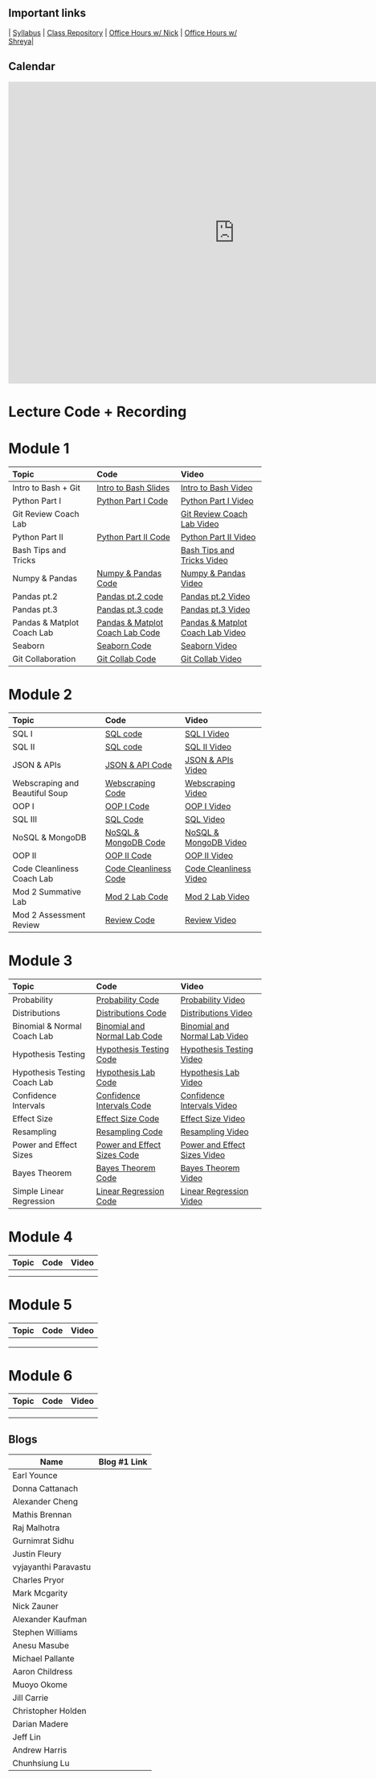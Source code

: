 ## Important links 


| [Syllabus](https://drive.google.com/file/d/1GV1nO8scPDJ6YRjHhkZdivPyLsZ90CQx/view?usp=sharing) | [Class Repository](https://github.com/learn-co-students/DC-DS-111819) | [Office Hours w/ Nick](https://calendar.google.com/calendar/selfsched?sstoken=UUx6U3VZT2pSLTE5fGRlZmF1bHR8ZTdkZjkyZDM3NjQxMWIwZGQzNmNlNzQ3YWU3ZWUwODg) | [Office Hours w/ Shreya](https://calendar.google.com/calendar/selfsched?sstoken=UUNaR1V6Q1drN3BZfGRlZmF1bHR8MDg3MDk5NTNhYzIyYzRmNTQ2ZGZkMTgzMTJhMzU1YmM)|


## Calendar
<iframe src="https://calendar.google.com/calendar/b/1/embed?height=600&amp;wkst=1&amp;bgcolor=%23ffffff&amp;ctz=America%2FNew_York&amp;src=ZmxhdGlyb25zY2hvb2wuY29tX2w5dGwyOXNsaGFxODVlZWgzMnJ0YmtqcGE0QGdyb3VwLmNhbGVuZGFyLmdvb2dsZS5jb20&amp;color=%238A2D38&amp;mode=WEEK&amp;showTabs=1&amp;showTitle=0&amp;showTz=0&amp;showCalendars=0&amp;showPrint=1&amp;showDate=1" style="border-width:0" width="900" height="600" frameborder="0" scrolling="no"></iframe>

# Lecture Code + Recording
# Module 1

| Topic                                  | Code                | Video                |
|:---|:---|:---|
|Intro to Bash + Git|<a href="https://github.com/learn-co-students/dc-ds-111819/tree/master/module-1/day-1-bash-git">Intro to Bash Slides</a>|<a href="https://www.youtube.com/watch?v=wQ5yluk02nA">Intro to Bash Video</a>|
|Python Part I|<a href="https://github.com/learn-co-students/dc-ds-111819/blob/master/module-1/day-2-python-1/python-fundamentals-enkeboll.ipynb">Python Part I Code</a>|<a href="https://www.youtube.com/watch?v=LaGO7WCJV24">Python Part I Video</a>|
|Git Review Coach Lab| |[Git Review Coach Lab Video](https://youtu.be/4DA-JJZpjzQ)|
|Python Part II|<a href="https://github.com/learn-co-students/dc-ds-111819/blob/master/module-1/day-3-python-2/python-2-enkeboll.ipynb">Python Part II Code</a>|<a href="https://www.youtube.com/watch?v=xJUm6q7uyY8">Python Part II Video</a>|
|Bash Tips and Tricks| |<a href="https://www.youtube.com/watch?v=jRHKo7r_HMA">Bash Tips and Tricks Video</a>|
|Numpy & Pandas|[Numpy & Pandas Code](https://github.com/learn-co-students/dc-ds-111819/tree/master/module-1/day-4-numpy-pandas) |[Numpy & Pandas Video](https://youtu.be/DWPqPPH66Rs)|
|Pandas pt.2|[Pandas pt.2 code](https://github.com/learn-co-students/dc-ds-111819/blob/master/module-1/day-5-pandas-1/pandas-1-nick.ipynb)|[Pandas pt.2 Video](https://youtu.be/DyAif6a1Rgo)|
|Pandas pt.3|[Pandas pt.3 code](https://github.com/learn-co-students/dc-ds-111819/tree/master/module-1/day-6-pandas-3)|[Pandas pt.3 Video](https://www.youtube.com/watch?v=xbPU0FrfPG0)|
|Pandas & Matplot Coach Lab| [Pandas & Matplot Coach Lab Code](https://github.com/learn-co-students/dc-ds-111819/tree/master/module-1/day-6-pandas-matplotlib) | [Pandas & Matplot Coach Lab Video](https://youtu.be/BN7mJvWrm9g)
|Seaborn|[Seaborn Code](https://github.com/learn-co-students/dc-ds-111819/tree/master/module-1/day-7-seaborn)|[Seaborn Video](https://www.youtube.com/watch?v=22x08oiFFw8)|
|Git Collaboration|[Git Collab Code](https://github.com/learn-co-students/dc-ds-111819/tree/master/module-1/day-8-collaborative-git)|[Git Collab Video](https://youtu.be/6f5y_jRgk4o)|



# Module 2
| Topic                                  | Code                | Video                |
|:---|:---|:---|
|SQL I|[SQL code](https://github.com/learn-co-students/dc-ds-111819/blob/master/module-2/day-1-sql/sql-to-pandas.ipynb) |[SQL I Video](https://www.youtube.com/watch?v=R2RMci_v3XA&feature=youtu.be)|
|SQL II|[SQL code](https://github.com/learn-co-students/dc-ds-111819/blob/master/module-2/day-1-sql/sql-to-pandas.ipynb)|[SQL II Video](https://youtu.be/RMl459PdiWQ)|
|JSON & APIs | [JSON & API Code](https://github.com/learn-co-students/dc-ds-111819/blob/master/module-2/day-3-json-api/json-api.ipynb) | [JSON & APIs Video](https://youtu.be/ijkdkUmz9WE) |
|Webscraping and Beautiful Soup| [Webscraping Code](https://github.com/learn-co-students/dc-ds-111819/blob/master/module-2/day-4-webscraping/webscraping.ipynb)| [Webscraping Video](https://youtu.be/bRX6OVfCheU)|
|OOP I|[OOP I Code](https://github.com/learn-co-students/dc-ds-111819/blob/master/module-2/day-2-oop-1/OOP.ipynb)|[OOP I Video](https://youtu.be/vnVQIHCQjyY)|
|SQL III|[SQL Code](https://github.com/learn-co-students/dc-ds-111819/blob/master/module-2/day-5-sql-3/more-sql.ipynb)|[SQL Video](https://youtu.be/-_Ap00X-pGQ)|
|NoSQL & MongoDB|[NoSQL & MongoDB Code](https://github.com/learn-co-students/dc-ds-111819/blob/master/module-2/day-6-nosql-mongo/nosql.ipynb)|[NoSQL & MongoDB Video](https://youtu.be/qfCNXSh4eCk)|
|OOP II|[OOP II Code](https://github.com/learn-co-students/dc-ds-111819/blob/master/module-2/day-6-more-oop/oop-2.ipynb)|[OOP II Video](https://youtu.be/OkhnMicezqw)|
|Code Cleanliness Coach Lab|[Code Cleanliness Code](https://github.com/learn-co-students/dc-ds-111819/blob/master/module-2/coding-best-practies/coding_best_practices.ipynb)|[Code Cleanliness Video](https://youtu.be/kT5SBHB_g4k)|
|Mod 2 Summative Lab|[Mod 2 Lab Code](https://github.com/learn-co-students/dc-ds-111819/blob/master/module-2/Mod2-Summative-Lab/Mod_2_Summative_Lab-Coach.ipynb)|[Mod 2 Lab Video](https://youtu.be/7DHcbtEx92A)|
|Mod 2 Assessment Review|[Review Code](https://github.com/learn-co-students/dc-ds-111819/blob/master/module-2/mod2-assessment/mod2_assessment-nickg.ipynb)|[Review Video](https://youtu.be/0N4keaJtg8g)|


# Module 3
| Topic                                  | Code                | Video                |
|:---|:---|:---|
|Probability|[Probability Code](https://github.com/learn-co-students/dc-ds-111819/blob/master/module-3/day-1-probability/probability.ipynb)|[Probability Video](https://youtu.be/2T8-HxfW1jw)|
|Distributions|[Distributions Code](https://github.com/learn-co-students/dc-ds-111819/blob/master/module-3/day-2-random-variables/distributions.ipynb)|[Distributions Video](https://youtu.be/t7swDIksDCk)|
|Binomial & Normal Coach Lab|[Binomial and Normal Lab Code](https://github.com/learn-co-students/dc-ds-111819/blob/master/module-3/binom_normal_coach_lab/Binomial_Normal_Dist_Lab_Shreya.ipynb)|[Binomial and Normal Lab Video](https://youtu.be/r4Wjqf-VvIw)|
|Hypothesis Testing| [Hypothesis Testing Code](https://github.com/learn-co-students/dc-ds-111819/blob/master/module-3/day-4-hypothesis-testing/hypothesis_testing.ipynb) | [Hypothesis Testing Video](https://youtu.be/t2NCjor6TnQ) |
|Hypothesis Testing Coach Lab|[Hypothesis Lab Code](https://github.com/learn-co-students/dc-ds-111819/blob/master/module-3/hypothesis_lab/hypothesis_coach_lab_shreya.ipynb)|[Hypothesis Lab Video](https://youtu.be/0QzTrLD-6lE)|
|Confidence Intervals|[Confidence Intervals Code](https://github.com/learn-co-students/dc-ds-111819/blob/master/module-3/day-5-confidence-intervals/Confidence_Intervals_Shreya.ipynb)|[Confidence Intervals Video](https://youtu.be/qPaK7orxdPk)|
|Effect Size|[Effect Size Code](https://github.com/learn-co-students/dc-ds-111819/blob/master/module-3/day-6-Power_effect_size/effect_size_and_power-1118.ipynb)|[Effect Size Video](https://youtu.be/rs-h9CeMBjs)|
|Resampling|[Resampling Code](https://github.com/learn-co-students/dc-ds-111819/blob/master/module-3/day-7-Resampling/Resampling_1118.ipynb)|[Resampling Video](https://youtu.be/np8Gx14JJHE)|
|Power and Effect Sizes|[Power and Effect Sizes Code](https://github.com/learn-co-students/dc-ds-111819/blob/master/module-3/day-6-Power_effect_size/effect_size_and_power2-1118.ipynb)|[Power and Effect Sizes Video](https://www.youtube.com/watch?v=m3-rqWFpSGU&feature=youtu.be)|
|Bayes Theorem|[Bayes Theorem Code](https://github.com/learn-co-students/dc-ds-111819/blob/master/module-3/day-8-Bayes_Theorem/bayes.ipynb)|[Bayes Theorem Video](https://youtu.be/E_6i0fVE75I)|
|Simple Linear Regression|[Linear Regression Code](https://github.com/learn-co-students/dc-ds-111819/blob/master/module-3/day-9-Simple_Linear_Regression/1118_simple_regression.ipynb)|[Linear Regression Video](https://youtu.be/cdJ_--D40aw)|

# Module 4
| Topic                                  | Code                | Video                |
|:---|:---|:---|
||||
||||

# Module 5
| Topic                                  | Code                | Video                |
|:---|:---|:---|
||||
||||
||||

# Module 6
| Topic                                  | Code                | Video                |
|:---|:---|:---|
||||
||||
||||


## Blogs

|  Name | Blog #1 Link |
| --- | --- |
| Earl Younce          | |
| Donna Cattanach      | |
| Alexander Cheng      | |
| Mathis Brennan       | |
| Raj Malhotra         | |
| Gurnimrat Sidhu      | |
| Justin Fleury        | |
| vyjayanthi Paravastu | |
| Charles Pryor        | |
| Mark Mcgarity        | |
| Nick Zauner          | |
| Alexander Kaufman    | |
| Stephen Williams     | |
| Anesu Masube         | |
| Michael Pallante     | |
| Aaron Childress      | |
| Muoyo Okome          | |
| Jill Carrie          | |
| Christopher Holden   | |
| Darian Madere        | |
| Jeff Lin             | |
| Andrew Harris        | |
| Chunhsiung Lu        | |
